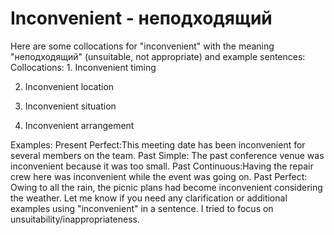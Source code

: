 # Inconvenient - неподходящий

Here are some collocations for "inconvenient" with the meaning "неподходящий" (unsuitable, not appropriate) and example sentences:
Collocations: 1. Inconvenient timing

2. Inconvenient location

3. Inconvenient situation

4. Inconvenient arrangement

Examples:
Present Perfect:This meeting date has been inconvenient for several members on the team.
Past Simple: The past conference venue was inconvenient because it was too small.
Past Continuous:Having the repair crew here was inconvenient while the event was going on.
Past Perfect: Owing to all the rain, the picnic plans had become inconvenient considering the weather.
Let me know if you need any clarification or additional examples using "inconvenient" in a sentence. I tried to focus on unsuitability/inappropriateness.
